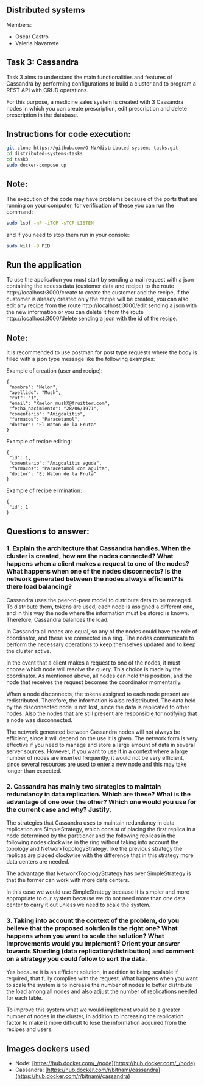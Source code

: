 ## Distributed systems 

Members:
- Oscar Castro
- Valeria Navarrete

## Task 3: Cassandra
Task 3 aims to understand the main functionalities and features of Cassandra by performing configurations to build a cluster and to program a REST API with CRUD operations.

For this purpose, a medicine sales system is created with 3 Cassandra nodes in which you can create prescription, edit prescription and delete prescription in the database. 

## Instructions for code execution:
```bash
git clone https://github.com/O-NV/distributed-systems-tasks.git
cd distributed-systems-tasks
cd task3
sudo docker-compose up
```

## Note:
The execution of the code may have problems because of the ports that are running on your computer, for verification of these you can run the command:
```bash
sudo lsof -nP -iTCP -sTCP:LISTEN
```
and if you need to stop them run in your console: 
```bash
sudo kill -9 PID
```

## Run the application
To use the application you must start by sending a mail request with a json containing the access data (customer data and recipe) to the route http://localhost:3000/create to create the customer and the recipe, if the customer is already created only the recipe will be created, you can also edit any recipe from the route http://localhost:3000/edit sending a json with the new information or you can delete it from the route http://localhost:3000/delete sending a json with the id of the recipe.

## Note:
It is recommended to use postman for post type requests where the body is filled with a json type message like the following examples:

Example of creation (user and recipe):
```
{
 "nombre": "Melon",
 "apellido": "Musk",
 "rut": "1",
 "email": "Xmelon_muskX@fruitter.com",
 "fecha_nacimiento": "28/06/1971",
 "comentario": "Amigdalitis",
 "farmacos": "Paracetamol",
 "doctor": "El Waton de la Fruta"
}
```
Example of recipe editing:
```
{
 "id": 1,
 "comentario": "Amigdalitis aguda",
 "farmacos": "Paracetamol con aguita",
 "doctor": "El Waton de la Fruta"
}
```
Example of recipe elimination:
```
{
 "id": 1
}
```

## Questions to answer:
### 1. Explain the architecture that Cassandra handles. When the cluster is created, how are the nodes connected? What happens when a client makes a request to one of the nodes? What happens when one of the nodes disconnects? Is the network generated between the nodes always efficient? Is there load balancing?

Cassandra uses the peer-to-peer model to distribute data to be managed. To distribute them, tokens are used, each node is assigned a different one, and in this way the node where the information must be stored is known. Therefore, Cassandra balances the load.

In Cassandra all nodes are equal, so any of the nodes could have the role of coordinator, and these are connected in a ring. The nodes communicate to perform the necessary operations to keep themselves updated and to keep the cluster active.

In the event that a client makes a request to one of the nodes, it must choose which node will resolve the query. This choice is made by the coordinator. As mentioned above, all nodes can hold this position, and the node that receives the request becomes the coordinator momentarily. 

When a node disconnects, the tokens assigned to each node present are redistributed. Therefore, the information is also redistributed. The data held by the disconnected node is not lost, since the data is replicated to other nodes. Also the nodes that are still present are responsible for notifying that a node was disconnected.

The network generated between Cassandra nodes will not always be efficient, since it will depend on the use it is given. The network form is very effective if you need to manage and store a large amount of data in several server sources. However, if you want to use it in a context where a large number of nodes are inserted frequently, it would not be very efficient, since several resources are used to enter a new node and this may take longer than expected.


### 2. Cassandra has mainly two strategies to maintain redundancy in data replication. Which are these? What is the advantage of one over the other? Which one would you use for the current case and why? Justify.

The strategies that Cassandra uses to maintain redundancy in data replication are SimpleStrategy, which consist of placing the first replica in a node determined by the partitioner and the following replicas in the following nodes clockwise in the ring without taking into account the topology and NetworkTopologyStrategy, like the previous strategy the replicas are placed clockwise with the difference that in this strategy more data centers are needed.

The advantage that NetworkTopologyStrategy has over SimpleStrategy is that the former can work with more data centers.

In this case we would use SimpleStrategy because it is simpler and more appropriate to our system because we do not need more than one data center to carry it out unless we need to scale the system.

### 3. Taking into account the context of the problem, do you believe that the proposed solution is the right one? What happens when you want to scale the solution? What improvements would you implement? Orient your answer towards Sharding (data replication/distribution) and comment on a strategy you could follow to sort the data.

Yes because it is an efficient solution, in addition to being scalable if required, that fully complies with the request. What happens when you want to scale the system is to increase the number of nodes to better distribute the load among all nodes and also adjust the number of replications needed for each table.

To improve this system what we would implement would be a greater number of nodes in the cluster, in addition to increasing the replication factor to make it more difficult to lose the information acquired from the recipes and users.

## Images dockers used
- Node: [https://hub.docker.com/_/node](https://hub.docker.com/_/node)
- Cassandra: [https://hub.docker.com/r/bitnami/cassandra](https://hub.docker.com/r/bitnami/cassandra)
